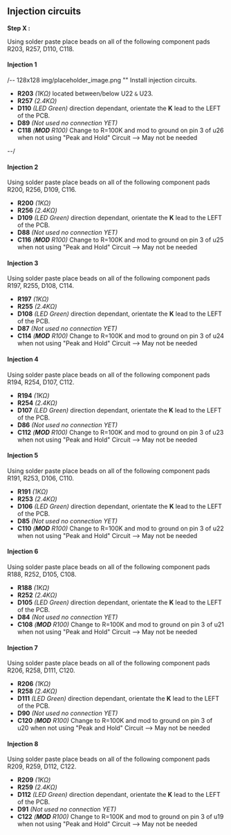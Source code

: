 ## Injection circuits ##
**Step X :**

Using solder paste place beads on all of the following component pads R203, R257, D110, C118.

#### Injection 1 ####
/-- 128x128 img/placeholder_image.png "" Install injection circuits. 

- **R203** *(1K&ohm;)* located between/below U22 ``&`` U23.
- **R257** *(2.4K&ohm;)*
- **D110** *(LED Green)* direction dependant, orientate the **K** lead to the LEFT of the PCB. 
- **D89**  *(Not used no connection YET)*
- **C118** *(**MOD** R100)* Change to R=100K and mod to ground on pin 3 of u26 when not using "Peak and Hold" Circuit --> May not be needed

--/

#### Injection 2 ####
Using solder paste place beads on all of the following component pads R200, R256, D109, C116.

- **R200** *(1K&ohm;)*
- **R256** *(2.4K&ohm;)*
- **D109** *(LED Green)* direction dependant, orientate the **K** lead to the LEFT of the PCB.
- **D88**  *(Not used no connection YET)*
- **C116** *(**MOD** R100)* Change to R=100K and mod to ground on pin 3 of u25 when not using "Peak and Hold" Circuit --> May not be needed

#### Injection 3 ####
Using solder paste place beads on all of the following component pads R197, R255, D108, C114.

- **R197** *(1K&ohm;)*
- **R255** *(2.4K&ohm;)*
- **D108** *(LED Green)* direction dependant, orientate the **K** lead to the LEFT of the PCB.
- **D87**  *(Not used no connection YET)*
- **C114** *(**MOD** R100)* Change to R=100K and mod to ground on pin 3 of u24 when not using "Peak and Hold" Circuit --> May not be needed

#### Injection 4 ####
Using solder paste place beads on all of the following component pads R194, R254, D107, C112.

- **R194** *(1K&ohm;)*
- **R254** *(2.4K&ohm;)*
- **D107** *(LED Green)* direction dependant, orientate the **K** lead to the LEFT of the PCB.
- **D86**  *(Not used no connection YET)*
- **C112** *(**MOD** R100)* Change to R=100K and mod to ground on pin 3 of u23 when not using "Peak and Hold" Circuit --> May not be needed

#### Injection 5 ####
Using solder paste place beads on all of the following component pads R191, R253, D106, C110.

- **R191** *(1K&ohm;)*
- **R253** *(2.4K&ohm;)*
- **D106** *(LED Green)* direction dependant, orientate the **K** lead to the LEFT of the PCB.
- **D85**  *(Not used no connection YET)*
- **C110** *(**MOD** R100)* Change to R=100K and mod to ground on pin 3 of u22 when not using "Peak and Hold" Circuit --> May not be needed

#### Injection 6 ####
Using solder paste place beads on all of the following component pads R188, R252, D105, C108.

- **R188** *(1K&ohm;)*
- **R252** *(2.4K&ohm;)*
- **D105** *(LED Green)* direction dependant, orientate the **K** lead to the LEFT of the PCB.
- **D84**  *(Not used no connection YET)*
- **C108** *(**MOD** R100)* Change to R=100K and mod to ground on pin 3 of u21 when not using "Peak and Hold" Circuit --> May not be needed

#### Injection 7 ####
Using solder paste place beads on all of the following component pads R206, R258, D111, C120.

- **R206** *(1K&ohm;)*
- **R258** *(2.4K&ohm;)*
- **D111** *(LED Green)* direction dependant, orientate the **K** lead to the LEFT of the PCB.
- **D90**  *(Not used no connection YET)*
- **C120** *(**MOD** R100)* Change to R=100K and mod to ground on pin 3 of u20 when not using "Peak and Hold" Circuit --> May not be needed

#### Injection 8 ####
Using solder paste place beads on all of the following component pads R209, R259, D112, C122.

- **R209** *(1K&ohm;)*
- **R259** *(2.4K&ohm;)*
- **D112** *(LED Green)* direction dependant, orientate the **K** lead to the LEFT of the PCB.
- **D91**  *(Not used no connection YET)*
- **C122** *(**MOD** R100)* Change to R=100K and mod to ground on pin 3 of u19 when not using "Peak and Hold" Circuit --> May not be needed


